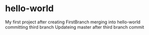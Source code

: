 # hello-world
My first project
after creating FirstBranch merging into hello-world
committing third branch
Updateing master after third branch commit